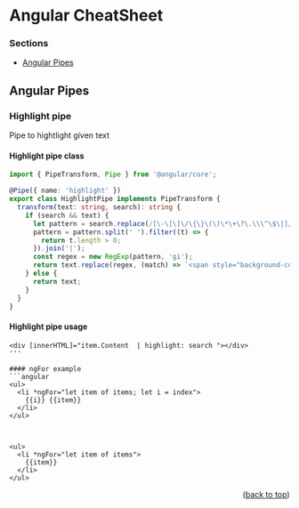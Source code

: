 
# Angular CheatSheet



### Sections


* [Angular Pipes](https://github.com/thewasiullah/cheatsheets/blob/main/angular.md#angular-pipes)




## Angular Pipes


### Highlight pipe

Pipe to hightlight given text

#### Highlight pipe class
```typescript
import { PipeTransform, Pipe } from '@angular/core';

@Pipe({ name: 'highlight' })
export class HighlightPipe implements PipeTransform {
  transform(text: string, search): string {
    if (search && text) {
      let pattern = search.replace(/[\-\[\]\/\{\}\(\)\*\+\?\.\\\^\$\|]/g, '\\$&');
      pattern = pattern.split(' ').filter((t) => {
        return t.length > 0;
      }).join('|');
      const regex = new RegExp(pattern, 'gi');
      return text.replace(regex, (match) => `<span style="background-color: #F2E366;">${match}</span>`);
    } else {
      return text;
    }
  }
}

```

#### Highlight pipe usage
```angular
<div [innerHTML]="item.Content  | highlight: search "></div>
'''

#### ngFor example
```angular
<ul>
  <li *ngFor="let item of items; let i = index">
    {{i}} {{item}}
  </li>
</ul>



<ul>
  <li *ngFor="let item of items">
    {{item}}
  </li>
</ul>
```
<p align="right">(<a href="#top">back to top</a>)</p>

